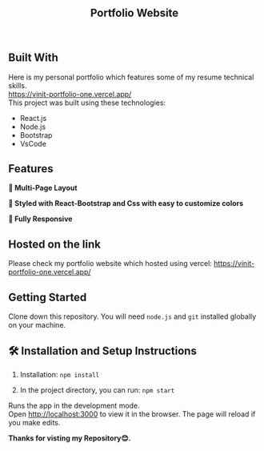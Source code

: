<h2 align="center">
  Portfolio Website<br/>
</h2>
<br/>

## Built With

Here is my personal portfolio which features some of my resume technical skills.<br/>
https://vinit-portfolio-one.vercel.app/ <br/>
This project was built using these technologies:
- React.js
- Node.js
- Bootstrap
- VsCode

## Features

**📖 Multi-Page Layout**

**🎨 Styled with React-Bootstrap and Css with easy to customize colors**

**📱 Fully Responsive**

## Hosted on the link
Please check my portfolio website which hosted using vercel:
https://vinit-portfolio-one.vercel.app/

## Getting Started

Clone down this repository. You will need `node.js` and `git` installed globally on your machine.

## 🛠 Installation and Setup Instructions

1. Installation: `npm install`

2. In the project directory, you can run: `npm start`

Runs the app in the development mode.\
Open [http://localhost:3000](http://localhost:3000) to view it in the browser.
The page will reload if you make edits.

**Thanks for visting my Repository😊.**
